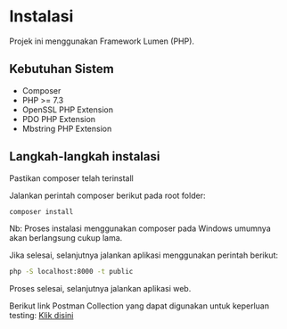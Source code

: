 # Instalasi

Projek ini menggunakan Framework Lumen (PHP).

## Kebutuhan Sistem

- Composer
- PHP >= 7.3
- OpenSSL PHP Extension
- PDO PHP Extension
- Mbstring PHP Extension

## Langkah-langkah instalasi

Pastikan composer telah terinstall

Jalankan perintah composer berikut pada root folder:

```bash
composer install
```

Nb: Proses instalasi menggunakan composer pada Windows umumnya akan berlangsung cukup lama.

Jika selesai, selanjutnya jalankan aplikasi menggunakan perintah berikut:

```bash
php -S localhost:8000 -t public
```

Proses selesai, selanjutnya jalankan aplikasi web.

Berikut link Postman Collection yang dapat digunakan untuk keperluan testing: [Klik disini](https://www.getpostman.com/collections/630b6771961cc7f53433)